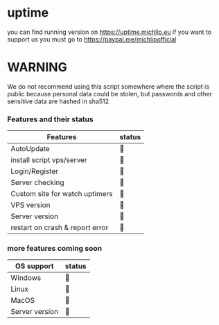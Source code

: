 # uptime
you can find running version on https://uptime.michlip.eu
if you want to support us you must go to https://paypal.me/michlipofficial


# WARNING
We do not recommend using this script somewhere where the script is public because personal data could be stolen, but passwords and other sensitive data are hashed in sha512

### Features and their status

| Features                           | status             |
| -----------------------------------| ------------------ |
| AutoUpdate                         | :red_circle:       |
| install script vps/server          | :red_circle:       |
| Login/Register                     | :red_circle:       |
| Server checking                    | :red_circle:       |
| Custom site for watch uptimers     | :red_circle:       |
| VPS version                        | :red_circle:       |
| Server version                     | :red_circle:       |
| restart on crash & report error    | :red_circle:       |

### more features coming soon

| OS support                         | status             |
| -----------------------------------| ------------------ |
| Windows                            | :red_circle:       |
| Linux                              | :red_circle:       |
| MacOS                              | :red_circle:       |
| Server version                     | :red_circle:       |
